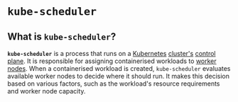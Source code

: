
# `kube-scheduler`

## What is `kube-scheduler`?

**`kube-scheduler`** is a process that runs on a [Kubernetes](what-is-kubernetes) [cluster's](clusters)
[control plane](control-plane).
It is responsible for assigning containerised workloads to [worker nodes](worker-nodes).
When a containerised workload is created, `kube-scheduler` evaluates available worker nodes to decide where it should run.
It makes this decision based on various factors, such as the workload's resource requirements and worker node capacity.
